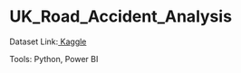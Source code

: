 # UK_Road_Accident_Analysis

Dataset Link:[ Kaggle ]( https://www.kaggle.com/datasets/tsiaras/uk-road-safety-accidents-and-vehicles)

Tools: Python, Power BI
